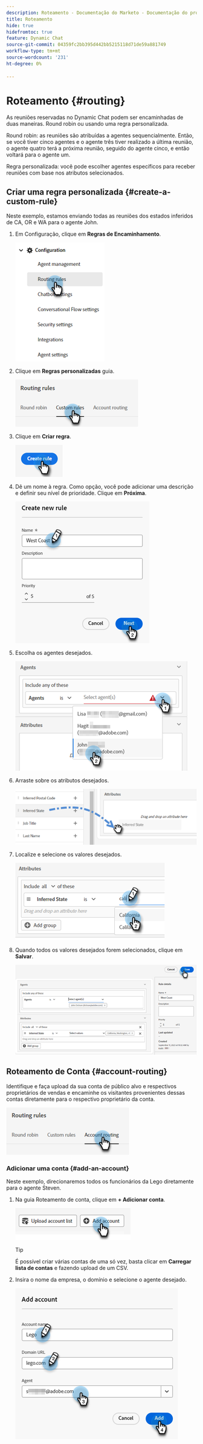 ```yaml
---
description: Roteamento - Documentação do Marketo - Documentação do produto
title: Roteamento
hide: true
hidefromtoc: true
feature: Dynamic Chat
source-git-commit: 04359fc2bb395d442bb5215118d71de59a881749
workflow-type: tm+mt
source-wordcount: '231'
ht-degree: 0%

---
```


# Roteamento {#routing}

As reuniões reservadas no Dynamic Chat podem ser encaminhadas de duas maneiras. Round robin ou usando uma regra personalizada.

Round robin: as reuniões são atribuídas a agentes sequencialmente. Então, se você tiver cinco agentes e o agente três tiver realizado a última reunião, o agente quatro terá a próxima reunião, seguido do agente cinco, e então voltará para o agente um.

Regra personalizada: você pode escolher agentes específicos para receber reuniões com base nos atributos selecionados.

## Criar uma regra personalizada {#create-a-custom-rule}

Neste exemplo, estamos enviando todas as reuniões dos estados inferidos de CA, OR e WA para o agente John.

1. Em Configuração, clique em **Regras de Encaminhamento**.

   ![](assets/routing-1.png)

1. Clique em **Regras personalizadas** guia.

   ![](assets/routing-2.png)

1. Clique em **Criar regra**.

   ![](assets/routing-3.png)

1. Dê um nome à regra. Como opção, você pode adicionar uma descrição e definir seu nível de prioridade. Clique em **Próxima**.

   ![](assets/routing-4.png)

1. Escolha os agentes desejados.

   ![](assets/routing-5.png)

1. Arraste sobre os atributos desejados.

   ![](assets/routing-6.png)

1. Localize e selecione os valores desejados.

   ![](assets/routing-7.png)

1. Quando todos os valores desejados forem selecionados, clique em **Salvar**.

   ![](assets/routing-8.png)

## Roteamento de Conta {#account-routing}

Identifique e faça upload da sua conta de público alvo e respectivos proprietários de vendas e encaminhe os visitantes provenientes dessas contas diretamente para o respectivo proprietário da conta.

![](assets/routing-9.png)

### Adicionar uma conta {#add-an-account}

Neste exemplo, direcionaremos todos os funcionários da Lego diretamente para o agente Steven.

1. Na guia Roteamento de conta, clique em **+ Adicionar conta**.

   ![](assets/routing-10.png)

   >[!TIP]
   >
   >É possível criar várias contas de uma só vez, basta clicar em **Carregar lista de contas** e fazendo upload de um CSV.

1. Insira o nome da empresa, o domínio e selecione o agente desejado.

   ![](assets/routing-11.png)
